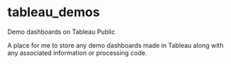 # tableau_demos
Demo dashboards on Tableau Public

A place for me to store any demo dashboards made in Tableau along with any associated information or processing code.
